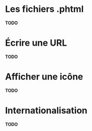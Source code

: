 # Les fichiers .phtml

**TODO**

# Écrire une URL

**TODO**

# Afficher une icône

**TODO**

# Internationalisation

**TODO**
